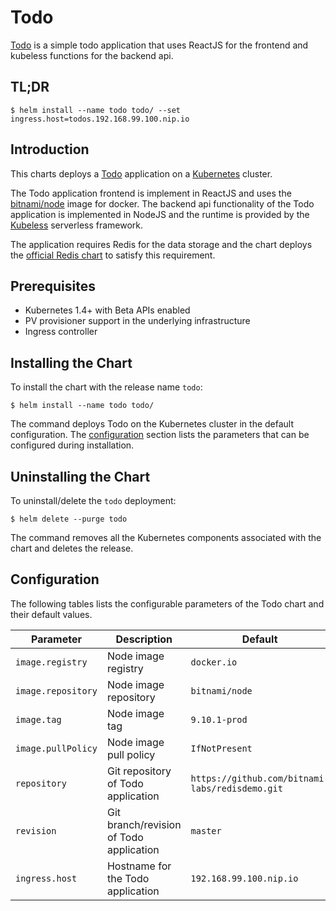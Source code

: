 # Todo

[Todo](https://github.com/bitnami-labs/redisdemo) is a simple todo application that uses ReactJS for the frontend and kubeless functions for the backend api.

## TL;DR

```console
$ helm install --name todo todo/ --set ingress.host=todos.192.168.99.100.nip.io
```

## Introduction

This charts deploys a [Todo](https://github.com/bitnami-labs/redisdemo) application on a [Kubernetes](http://kubernetes.io) cluster.

The Todo application frontend is implement in ReactJS and uses the [bitnami/node](https://github.com/bitnami/bitnami-docker-node) image for docker. The backend api functionality of the Todo application is implemented in NodeJS and the runtime is provided by the [Kubeless](https://kubeless.io/) serverless framework.

The application requires Redis for the data storage and the chart deploys the [official Redis chart](https://hub.kubeapps.com/charts/stable/redis) to satisfy this requirement.

## Prerequisites

- Kubernetes 1.4+ with Beta APIs enabled
- PV provisioner support in the underlying infrastructure
- Ingress controller

## Installing the Chart

To install the chart with the release name `todo`:

```console
$ helm install --name todo todo/
```

The command deploys Todo on the Kubernetes cluster in the default configuration. The [configuration](#configuration) section lists the parameters that can be configured during installation.

## Uninstalling the Chart

To uninstall/delete the `todo` deployment:

```console
$ helm delete --purge todo
```

The command removes all the Kubernetes components associated with the chart and deletes the release.

## Configuration

The following tables lists the configurable parameters of the Todo chart and their default values.

|     Parameter      |               Description               |                     Default                     |
|--------------------|-----------------------------------------|-------------------------------------------------|
| `image.registry`   | Node image registry                     | `docker.io`                                     |
| `image.repository` | Node image repository                   | `bitnami/node`                                  |
| `image.tag`        | Node image tag                          | `9.10.1-prod`                                   |
| `image.pullPolicy` | Node image pull policy                  | `IfNotPresent`                                  |
| `repository`       | Git repository of Todo application      | `https://github.com/bitnami-labs/redisdemo.git` |
| `revision`         | Git branch/revision of Todo application | `master`                                        |
| `ingress.host`     | Hostname for the Todo application       | `192.168.99.100.nip.io`                         |
